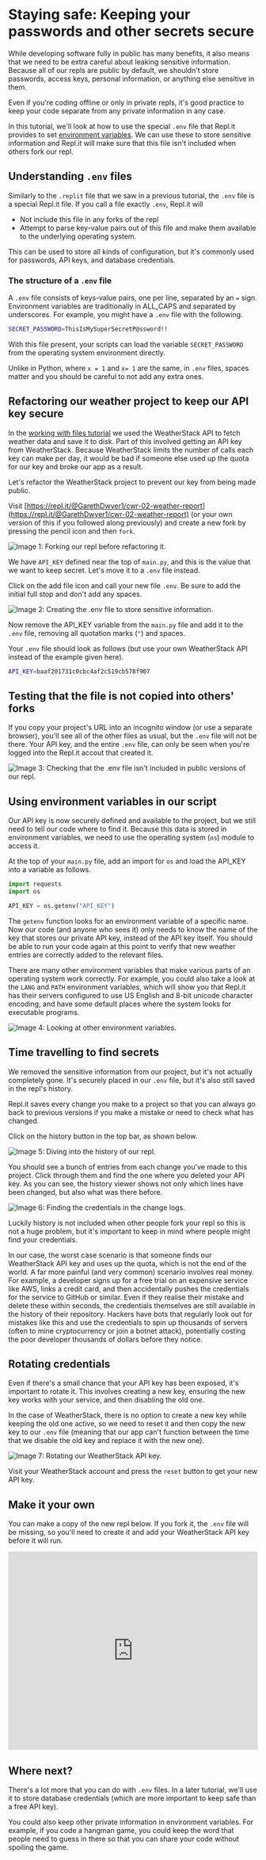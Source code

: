 # Staying safe: Keeping your passwords and other secrets secure

While developing software fully in public has many benefits, it also means that we need to be extra careful about leaking sensitive information. Because all of our repls are public by default, we shouldn't store passwords, access keys, personal information, or anything else sensitive in them.

Even if you're coding offline or only in private repls, it's good practice to keep your code separate from any private information in any case.

In this tutorial, we'll look at how to use the special `.env` file that Repl.it provides to set [environment variables](https://en.wikipedia.org/wiki/Environment_variable). We can use these to store sensitive information and Repl.it will make sure that this file isn't included when others fork our repl.

## Understanding `.env` files

Similarly to the `.replit` file that we saw in a previous tutorial, the `.env` file is a special Repl.it file. If you call a file exactly `.env`, Repl.it will

* Not include this file in any forks of the repl
* Attempt to parse key-value pairs out of this file and make them available to the underlying operating system.

This can be used to store all kinds of configuration, but it's commonly used for passwords, API keys, and database credentials.

### The structure of a `.env` file

A `.env` file consists of keys-value pairs, one per line, separated by an `=` sign. Environment variables are traditionally in ALL_CAPS and separated by underscores. For example, you might have a `.env` file with the following.

```bash
SECRET_PASSWORD=ThisIsMySuperSecretP@ssword!!
```
With this file present, your scripts can load the variable `SECRET_PASSWORD` from the operating system environment directly.

Unlike in Python, where `x = 1` and `x= 1` are the same, in `.env` files, spaces matter and you should be careful to not add any extra ones.

## Refactoring our weather project to keep our API key secure

In the [working with files tutorial](http://www.codewithrepl.it/02-managing-files-using-repl-it.html) we used the WeatherStack API to fetch weather data and save it to disk. Part of this involved getting an API key from WeatherStack. Because WeatherStack limits the number of calls each key can make per day, it would be bad if someone else used up the quota for our key and broke our app as a result.

Let's refactor the WeatherStack project to prevent our key from being made public.

Visit [https://repl.it/@GarethDwyer1/cwr-02-weather-report](https://repl.it/@GarethDwyer1/cwr-02-weather-report) (or your own version of this if you followed along previously) and create a new fork by pressing the pencil icon and then `fork`. 

![**Image 1:** *Forking our repl before refactoring it.*](/images/tutorials/08-storing-secrets/08-01-fork-repl.png)

We have `API_KEY` defined near the top of `main.py`, and this is the value that we want to keep secret. Let's move it to a `.env` file instead.

Click on the add file icon and call your new file `.env`. Be sure to add the initial full stop and don't add any spaces.

![**Image 2:** *Creating the `.env` file to store sensitive information.*](/images/tutorials/08-storing-secrets/08-02-add-env-file.png)

Now remove the API_KEY variable from the `main.py` file and add it to the `.env` file, removing all quotation marks (`"`) and spaces.

Your `.env` file should look as follows (but use your own WeatherStack API instead of the example given here).

```bash
API_KEY=baaf201731c0cbc4af2c519cb578f907
```

## Testing that the file is not copied into others' forks

If you copy your project's URL into an incognito window (or use a separate browser), you'll see all of the other files as usual, but the `.env` file will not be there. Your API key, and the entire `.env` file, can only be seen when you're logged into the Repl.it accout that created it.

![**Image 3:** *Checking that the `.env` file isn't included in public versions of our repl.*](/images/tutorials/08-storing-secrets/08-03-test-env-privacy.png)

## Using environment variables in our script

Our API key is now securely defined and available to the project, but we still need to tell our code where to find it. Because this data is stored in environment variables, we need to use the operating system (`os`) module to access it.

At the top of your `main.py` file, add an import for `os` and load the API_KEY into a variable as follows.

```python
import requests
import os

API_KEY = os.getenv("API_KEY")
```

The `getenv` function looks for an environment variable of a specific name. Now our code (and anyone who sees it) only needs to know the name of the key that stores our private API key, instead of the API key itself. You should be able to run your code again at this point to verify that new weather entries are correctly added to the relevant files.

There are many other environment variables that make various parts of an operating system work correctly. For example, you could also take a look at the `LANG` and `PATH` environment variables, which will show you that Repl.it has their servers configured to use US English and 8-bit unicode character encoding, and have some default places where the system looks for executable programs.

![**Image 4:** *Looking at other environment variables.*](/images/tutorials/08-storing-secrets/08-04-using-env-variables.png)

## Time travelling to find secrets

We removed the sensitive information from our project, but it's not actually completely gone. It's securely placed in our `.env` file, but it's also still saved in the repl's history.

Repl.it saves every change you make to a project so that you can always go back to previous versions if you make a mistake or need to check what has changed.

Click on the history button in the top bar, as shown below.

![**Image 5:** *Diving into the history of our repl.*](/images/tutorials/08-storing-secrets/08-05-open-history.png)

You should see a bunch of entries from each change you've made to this project. Click through them and find the one where you deleted your API key. As you can see, the history viewer shows not only which lines have been changed, but also what was there before.

![**Image 6:** *Finding the credentials in the change logs.*](/images/tutorials/08-storing-secrets/08-06-key-visible-history.png)

Luckily history is not included when other people fork your repl so this is not a huge problem, but it's important to keep in mind where people might find your credentials.

In our case, the worst case scenario is that someone finds our WeatherStack API key and uses up the quota, which is not the end of the world. A far more painful (and very common) scenario involves real money. For example, a developer signs up for a free trial on an expensive service like AWS, links a credit card, and then accidentally pushes the credentials for the service to GitHub or similar. Even if they realise their mistake and delete these within seconds, the credentials themselves are still available in the history of their repository. Hackers have bots that regularly look out for mistakes like this and use the credentials to spin up thousands of servers (often to mine cryptocurrency or join a botnet attack), potentially costing the poor developer thousands of dollars before they notice.

## Rotating credentials

Even if there's a small chance that your API key has been exposed, it's important to rotate it. This involves creating a new key, ensuring the new key works with your service, and then disabling the old one.

In the case of WeatherStack, there is no option to create a new key while keeping the old one active, so we need to reset it and then copy the new key to our `.env` file (meaning that our app can't function between the time that we disable the old key and replace it with the new one).

![**Image 7:** *Rotating our WeatherStack API key.*](/images/tutorials/08-storing-secrets/08-07-weatherstack-reset-api.png)

Visit your WeatherStack account and press the `reset` button to get your new API key.

## Make it your own

You can make a copy of the new repl below. If you fork it, the `.env` file will be missing, so you'll need to create it and add your WeatherStack API key before it will run.

<iframe height="400px" width="100%" src="https://repl.it/@GarethDwyer1/cwr-08-secrets-env?lite=true" scrolling="no" frameborder="no" allowtransparency="true" allowfullscreen="true" sandbox="allow-forms allow-pointer-lock allow-popups allow-same-origin allow-scripts allow-modals"></iframe>

## Where next?

There's a lot more that you can do with `.env` files. In a later tutorial, we'll use it to store database credentials (which are more important to keep safe than a free API key).

You could also keep other private information in environment variables. For example, if you code a hangman game, you could keep the word that people need to guess in there so that you can share your code without spoiling the game.
